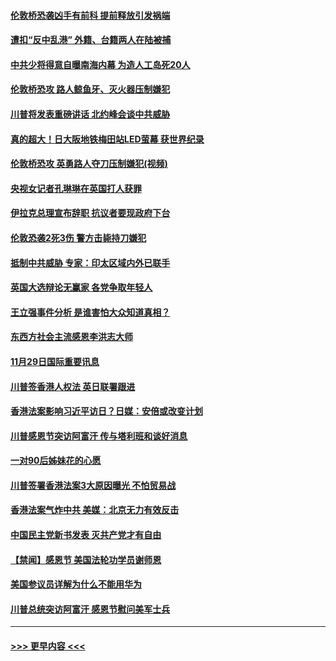 #### [伦敦桥恐袭凶手有前科  提前释放引发祸端](../pages/prog202/a102719386.md?t=12010144) 
#### [遭扣“反中乱港”  外籍、台籍两人在陆被捕](../pages/prog202/a102719370.md?t=12010144) 
#### [中共少将得意自曝南海内幕 为造人工岛死20人](../pages/prog202/a102719199.md?t=12010144) 
#### [伦敦桥恐攻 路人鲸鱼牙、灭火器压制嫌犯](../pages/prog202/a102719153.md?t=12010144) 
#### [川普将发表重磅讲话 北约峰会谈中共威胁](../pages/prog202/a102719120.md?t=12010144) 
#### [真的超大！日大阪地铁梅田站LED萤幕 获世界纪录](../pages/prog202/a102719090.md?t=12010144) 
#### [伦敦桥恐攻 英勇路人夺刀压制嫌犯(视频)](../pages/prog202/a102718975.md?t=12010144) 
#### [央视女记者孔琳琳在英国打人获罪](../pages/prog202/a102718981.md?t=12010144) 
#### [伊拉克总理宣布辞职 抗议者要现政府下台](../pages/prog202/a102718856.md?t=12010144) 
#### [伦敦恐袭2死3伤 警方击毙持刀嫌犯](../pages/prog202/a102718851.md?t=12010144) 
#### [抵制中共威胁 专家：印太区域内外已联手](../pages/prog202/a102718715.md?t=12010144) 
#### [英国大选辩论无赢家 各党争取年轻人](../pages/prog202/a102718641.md?t=12010144) 
#### [王立强事件分析 是谁害怕大众知道真相？](../pages/prog202/a102718610.md?t=12010144) 
#### [东西方社会主流感恩李洪志大师](../pages/prog202/a102718522.md?t=12010144) 
#### [11月29日国际重要讯息](../pages/prog202/a102718463.md?t=12010144) 
#### [川普签香港人权法 英日联署跟进](../pages/prog202/a102718430.md?t=12010144) 
#### [香港法案影响习近平访日？日媒：安倍或改变计划](../pages/prog202/a102718385.md?t=12010144) 
#### [川普感恩节突访阿富汗 传与塔利班和谈好消息](../pages/prog202/a102718313.md?t=12010144) 
#### [一对90后姊妹花的心愿](../pages/prog202/a102718335.md?t=12010144) 
#### [川普签署香港法案3大原因曝光 不怕贸易战](../pages/prog202/a102718310.md?t=12010144) 
#### [香港法案气炸中共 美媒：北京无力有效反击](../pages/prog202/a102718235.md?t=12010144) 
#### [中国民主党新书发表 灭共产党才有自由](../pages/prog202/a102718245.md?t=12010144) 
#### [【禁闻】感恩节 美国法轮功学员谢师恩](../pages/prog202/a102718153.md?t=12010144) 
#### [美国参议员详解为什么不能用华为](../pages/prog202/a102718060.md?t=12010144) 
#### [川普总统突访阿富汗 感恩节慰问美军士兵](../pages/prog202/a102718132.md?t=12010144) 

----
#### [ >>> 更早内容 <<< ](../indexes/prog202-earlier.md)
